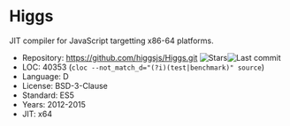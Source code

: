 # Higgs

JIT compiler for JavaScript targetting x86-64 platforms.

* Repository: https://github.com/higgsjs/Higgs.git <img src="https://img.shields.io/github/stars/higgsjs/Higgs?label=&style=flat-square" alt="Stars"><img src="https://img.shields.io/github/last-commit/higgsjs/Higgs?label=&style=flat-square" alt="Last commit">
* LOC:        40353 (`cloc --not_match_d="(?i)(test|benchmark)" source`)
* Language:   D
* License:    BSD-3-Clause
* Standard:   ES5
* Years:      2012-2015
* JIT:        x64
